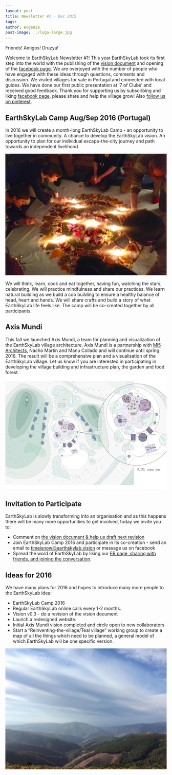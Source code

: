 ```yaml
---
layout: post
title: Newsletter #1 - Dec 2015
tags: 
author: evgenia
post-image: ../logo-large.jpg
---
```


Friends! Amigos! Druzya! 


Welcome to EarthSkyLab Newsletter #1! This year EarthSkyLab took its first step into the world with the publishing of the [vision document](http://earthskylab.vision/) and opening of the [facebook page](https://www.facebook.com/EarthSkyLab). We are overjoyed with the number of people who have engaged with these ideas through questions, comments and discussion. We visited villages for sale in Portugal and connected with local guides. We have done our first public presentation at ‘7 of Clubs’ and received good feedback. Thank you for supporting us by subscribing and liking [facebook page](https://www.facebook.com/EarthSkyLab), please share and help the village grow! Also [follow us on pinterest](https://www.pinterest.com/earthskylab/).

## EarthSkyLab Camp Aug/Sep 2016 (Portugal)
In 2016 we will create a month-long EarthSkyLab Camp - an opportunity to live together in community. A chance to develop the EarthSkyLab vision. An opportunity to plan for our individual escape-the-city journey and path towards an independent livelihood.

<img src="/public/images/Newsletter-1-image02.png" alt="hi" class="inline"/>

We will think, learn, cook and eat together, having fun, watching the stars, celebrating. We will practice mindfulness and share our practices. We learn natural building as we build a cob building to ensure a healthy balance  of head, heart and hands. We will share crafts and build a story of what EarthSkyLab life feels like. The camp will be co-created together by all participants.


## Axis Mundi
This fall we launched Axis Mundi, a team for planning and visualization of the EarthSkyLab village architecture. Axis Mundi is a partnership with [Mi5 Architects](http://mi5vr.com/), Nacho Martin and Manu Collado and will continue until spring 2016. The result will be a comprehensive plan and a visualisation of the EarthSkyLab village. 
Let us know if you are interested in participating in developing the village building and infrastructure plan, the garden and food forest.
<img src="/public/images/Newsletter-1-image00.jpg" alt="hi" class="inline"/>

## Invitation to Participate

EarthSkyLab is slowly transforming into an organisation and as this happens there will be many more opportunities to get involved, today we invite you to:
* Comment on [the vision document & help us draft next revision](https://docs.google.com/document/d/1tAfljuWUinLb99IwT8NxBvpntWv6LnkYSiyal9Bqd20/edit)
* Join EarthSkyLab Camp 2016 and participate in its co-creation - send an email to timeisnow@earthskylab.vision or message us on facebook
* Spread the word of EarthSkyLab by liking our [FB page, sharing with friends, and joining the conversation](https://www.facebook.com/EarthSkyLab). 

## Ideas for 2016

We have many plans for 2016 and hopes to introduce many more people to the EarthSkyLab idea:
* EarthSkyLab Camp 2016
* Regular EarthSkyLab online calls every 1-2 months.
* Vision v0.3 - do a revision of the vision document
* Launch a redesigned website.
* Initial Axis Mundi vision completed and circle open to new collaborators
* Start a “Reinventing-the-village/Teal village” working group to create a map of all the things which need to be planned, a general model of which EarthSkyLab will be one specific version.


<img src="/public/images/Newsletter-1-image03.jpg" alt="hi" class="inline"/>
